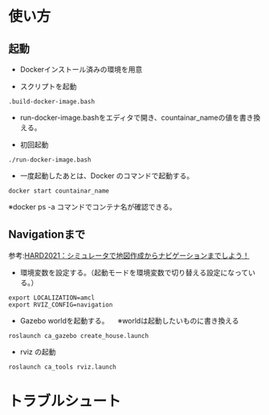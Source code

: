 # 使い方

## 起動

- Dockerインストール済みの環境を用意

- スクリプトを起動
``` 
.build-docker-image.bash
```

- run-docker-image.bashをエディタで開き、countainar_nameの値を書き換える。

- 初回起動
``` 
./run-docker-image.bash
```

- 一度起動したあとは、Docker のコマンドで起動する。

```
docker start countainar_name
```

※docker ps -a コマンドでコンテナ名が確認できる。

## Navigationまで

参考:[HARD2021：シミュレータで地図作成からナビゲーションまでしよう！](https://demura.net/robot/hard/20061.html)

- 環境変数を設定する。（起動モードを環境変数で切り替える設定になっている。）

```
export LOCALIZATION=amcl
export RVIZ_CONFIG=navigation
```

- Gazebo worldを起動する。
　※worldは起動したいものに書き換える

```
roslaunch ca_gazebo create_house.launch
```

- rviz の起動
```
roslaunch ca_tools rviz.launch
```

# トラブルシュート
